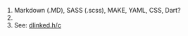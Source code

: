1. Markdown (.MD), SASS (.scss), MAKE, YAML, CSS, Dart?
2. 
3. See: [dlinked.h/c]("1_double_linked_strings/dlinked.c")
